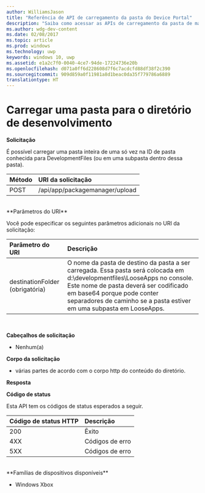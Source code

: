 ```yaml
---
author: WilliamsJason
title: "Referência de API de carregamento da pasta do Device Portal"
description: "Saiba como acessar as APIs de carregamento da pasta de maneira programática."
ms.author: wdg-dev-content
ms.date: 02/08/2017
ms.topic: article
ms.prod: windows
ms.technology: uwp
keywords: windows 10, uwp
ms.assetid: e1a2c7f0-0040-4ce7-94de-17224736e20b
ms.openlocfilehash: d071a0ff6d228608d7f6c7acdcfd88df38f2c390
ms.sourcegitcommit: 909d859a0f11981a8d1beac0da35f779786a6889
translationtype: HT
---
```

# <a name="upload-a-folder-to-the-development-directory"></a>Carregar uma pasta para o diretório de desenvolvimento

**Solicitação**

É possível carregar uma pasta inteira de uma só vez na ID de pasta conhecida para DevelopmentFiles (ou em uma subpasta dentro dessa pasta).

Método      | URI da solicitação
:------     | :------
POST | /api/app/packagemanager/upload 
<br />
**Parâmetros do URI**

Você pode especificar os seguintes parâmetros adicionais no URI da solicitação:

Parâmetro do URI      | Descrição
:------     | :-----
destinationFolder (obrigatória) | O nome da pasta de destino da pasta a ser carregada. Essa pasta será colocada em d:\developmentfiles\LooseApps no console. Este nome de pasta deverá ser codificado em base64 porque pode conter separadores de caminho se a pasta estiver em uma subpasta em LooseApps.
<br />

**Cabeçalhos de solicitação**

- Nenhum(a)

**Corpo da solicitação**

- várias partes de acordo com o corpo http do conteúdo do diretório.

**Resposta**

**Código de status**

Esta API tem os códigos de status esperados a seguir.

Código de status HTTP      | Descrição
:------     | :-----
200 | Êxito
4XX | Códigos de erro
5XX | Códigos de erro
<br />
**Famílias de dispositivos disponíveis**

* Windows Xbox

